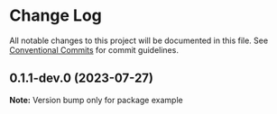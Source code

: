 # Change Log

All notable changes to this project will be documented in this file.
See [Conventional Commits](https://conventionalcommits.org) for commit guidelines.

## 0.1.1-dev.0 (2023-07-27)

**Note:** Version bump only for package example
